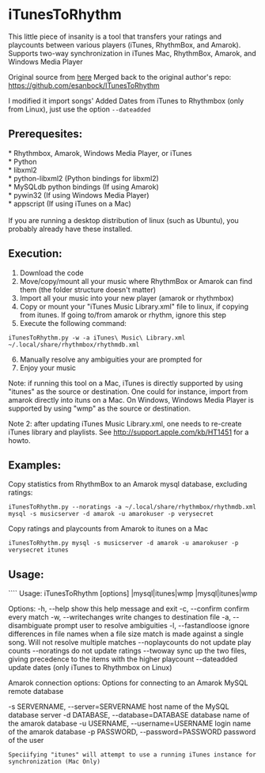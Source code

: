 iTunesToRhythm
==============

This little piece of insanity is a tool that transfers your ratings and playcounts between various players (iTunes, RhythmBox, and Amarok). Supports two-way synchronization in iTunes Mac, RhythmBox, Amarok, and Windows Media Player

Original source from [here](http://www.esanbock.com/iTunesToRhythm/iTunesToRhythm.html)
Merged back to the original author's repo: https://github.com/esanbock/ITunesToRhythm

I modified it import songs' Added Dates from iTunes to Rhythmbox (only from Linux), just use the option ````--dateadded````
 
<h2>Prerequesites:</h2>
* Rhythmbox, Amarok, Windows Media Player, or iTunes<br />
* Python<br />
* libxml2<br />
* python-libxml2 (Python bindings for libxml2)<br />
* MySQLdb python bindings (If using Amarok)<br />
* pywin32 (If using Windows Media Player)<br />
* appscript (If using iTunes on a Mac)<br />
<br />
If you are running a desktop distribution of linux (such as Ubuntu), you probably already have these installed.<br />

<h2>Execution:</h2>

1. Download the code
2. Move/copy/mount all your music where RhythmBox or Amarok can find them (the folder structure doesn't matter)
3. Import all your music into your new player (amarok or rhythmbox)
4. Copy or mount your "iTunes Music Library.xml" file to linux, if copying from itunes.  If going to/from amarok or rhythm, ignore this step
5. Execute the following command: 
````
iTunesToRhythm.py -w -a iTunes\ Music\ Library.xml ~/.local/share/rhythmbox/rhythmdb.xml
````
6. Manually resolve any ambiguities your are prompted for
7. Enjoy your music

Note: if running this tool on a Mac, iTunes is directly supported by using "itunes" as the source or destination. One could for instance, import from amarok directly into ituns on a Mac. On Windows, Windows Media Player is supported by using "wmp" as the source or destination.

Note 2: after updating iTunes Music Library.xml, one needs to re-create iTunes library and playlists. See http://support.apple.com/kb/HT1451 for a howto.

<h2>Examples:</h2>

Copy statistics from RhythmBox to an Amarok mysql database, excluding ratings:
````
iTunesToRhythm.py --noratings -a ~/.local/share/rhythmbox/rhythmdb.xml mysql -s musicserver -d amarok -u amarokuser -p verysecret
````
Copy ratings and playcounts from Amarok to itunes on a Mac
````
iTunesToRhythm.py mysql -s musicserver -d amarok -u amarokuser -p verysecret itunes
````
<h2>Usage:</h2>
````
Usage: iTunesToRhythm [options] <inputfile>|mysql|itunes|wmp <outputfile>|mysql|itunes|wmp

Options:
  -h, --help          show this help message and exit
  -c, --confirm       confirm every match
  -w, --writechanges  write changes to destination file
  -a, --disambiguate  prompt user to resolve ambiguities
  -l, --fastandloose  ignore differences in file names when a file size match is made against a single song. Will not resolve multiple matches
  --noplaycounts  do not update play counts
  --noratings  do not update ratings
  --twoway  sync up the two files, giving precedence to the items with the higher playcount
  --dateadded  update dates (only iTunes to Rhythmbox on Linux)

  Amarok connection options:
   Options for connecting to an Amarok MySQL remote database

   -s SERVERNAME, --server=SERVERNAME
      host name of the MySQL database server
   -d DATABASE, --database=DATABASE
      database name of the amarok database
   -u USERNAME, --username=USERNAME
      login name of the amarok database
   -p PASSWORD, --password=PASSWORD
      password of the user
````
Speciifying "itunes" will attempt to use a running iTunes instance for synchronization (Mac Only)
